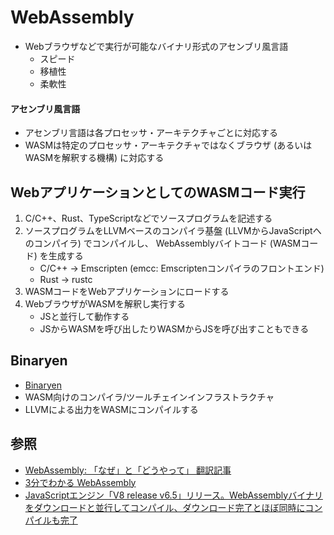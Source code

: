 # WebAssembly
- Webブラウザなどで実行が可能なバイナリ形式のアセンブリ風言語
  - スピード
  - 移植性
  - 柔軟性

#### アセンブリ風言語
- アセンブリ言語は各プロセッサ・アーキテクチャごとに対応する
- WASMは特定のプロセッサ・アーキテクチャではなくブラウザ (あるいはWASMを解釈する機構) に対応する

## WebアプリケーションとしてのWASMコード実行
1. C/C++、Rust、TypeScriptなどでソースプログラムを記述する
2. ソースプログラムをLLVMベースのコンパイラ基盤 (LLVMからJavaScriptへのコンパイラ) でコンパイルし、
   WebAssemblyバイトコード (WASMコード) を生成する
   - C/C++ -> Emscripten (emcc: Emscriptenコンパイラのフロントエンド)
   - Rust -> rustc
3. WASMコードをWebアプリケーションにロードする
4. WebブラウザがWASMを解釈し実行する
    - JSと並行して動作する
    - JSからWASMを呼び出したりWASMからJSを呼び出すこともできる

## Binaryen
- [Binaryen](https://github.com/WebAssembly/binaryen)
- WASM向けのコンパイラ/ツールチェインインフラストラクチャ
- LLVMによる出力をWASMにコンパイルする

## 参照
- [WebAssembly: 「なぜ」と「どうやって」 翻訳記事](https://dev.to/nabbisen/webassembly--3385)
- [3分でわかる WebAssembly](https://active.nikkeibp.co.jp/atcl/act/19/00146/032000001/)
- [JavaScriptエンジン「V8 release v6.5」リリース。WebAssemblyバイナリをダウンロードと並行してコンパイル、ダウンロード完了とほぼ同時にコンパイルも完了](https://www.publickey1.jp/blog/18/javascriptv8_release_v65webassembly.html)
